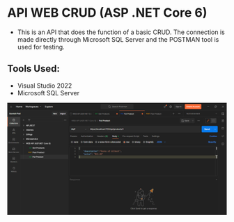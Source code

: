 # API WEB CRUD (ASP .NET Core 6)
- This is an API that does the function of a basic CRUD. The connection is made directly through Microsoft SQL Server and the POSTMAN tool is used for testing.

## Tools Used:
- Visual Studio 2022
- Microsoft SQL Server

![](POSTMAN.png)
